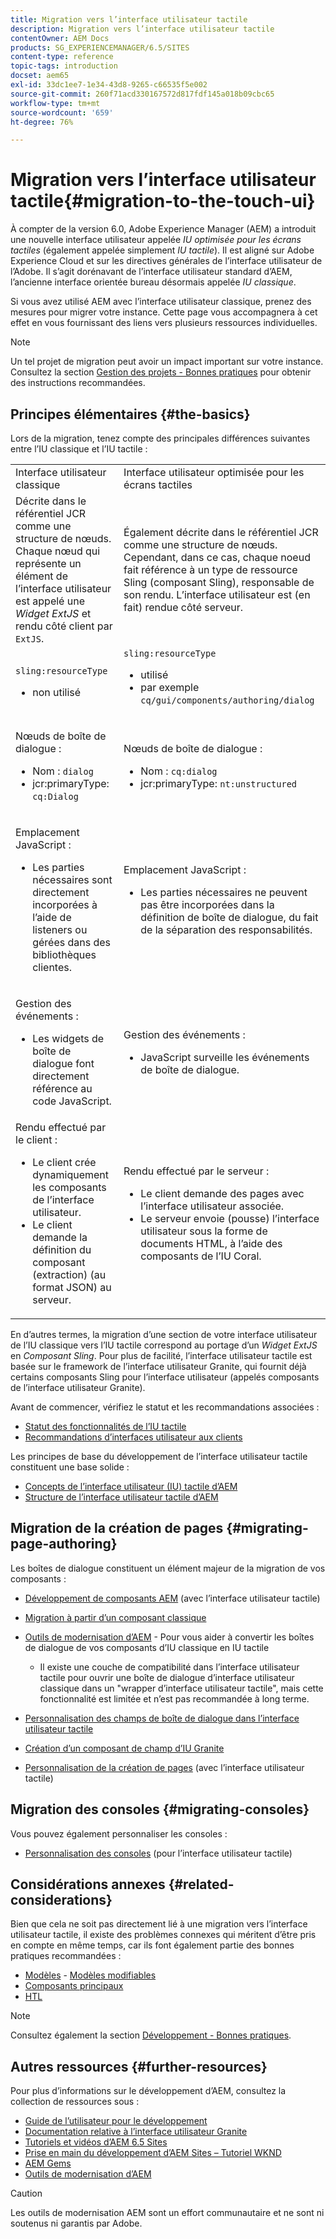 ```yaml
---
title: Migration vers l’interface utilisateur tactile
description: Migration vers l’interface utilisateur tactile
contentOwner: AEM Docs
products: SG_EXPERIENCEMANAGER/6.5/SITES
content-type: reference
topic-tags: introduction
docset: aem65
exl-id: 33dc1ee7-1e34-43d8-9265-c66535f5e002
source-git-commit: 260f71acd330167572d817fdf145a018b09cbc65
workflow-type: tm+mt
source-wordcount: '659'
ht-degree: 76%

---
```


# Migration vers l’interface utilisateur tactile{#migration-to-the-touch-ui}

À compter de la version 6.0, Adobe Experience Manager (AEM) a introduit une nouvelle interface utilisateur appelée *IU optimisée pour les écrans tactiles* (également appelée simplement *IU tactile*). Il est aligné sur Adobe Experience Cloud et sur les directives générales de l’interface utilisateur de l’Adobe. Il s’agit dorénavant de l’interface utilisateur standard d’AEM, l’ancienne interface orientée bureau désormais appelée *IU classique*.

Si vous avez utilisé AEM avec l’interface utilisateur classique, prenez des mesures pour migrer votre instance. Cette page vous accompagnera à cet effet en vous fournissant des liens vers plusieurs ressources individuelles.

>[!NOTE]
>
>Un tel projet de migration peut avoir un impact important sur votre instance. Consultez la section [Gestion des projets - Bonnes pratiques](/help/managing/best-practices.md) pour obtenir des instructions recommandées.

## Principes élémentaires {#the-basics}

Lors de la migration, tenez compte des principales différences suivantes entre l’IU classique et l’IU tactile :

<table>
 <tbody>
  <tr>
   <td>Interface utilisateur classique</td>
   <td>Interface utilisateur optimisée pour les écrans tactiles</td>
  </tr>
  <tr>
   <td>Décrite dans le référentiel JCR comme une structure de nœuds. Chaque nœud qui représente un élément de l’interface utilisateur est appelé une <em>Widget ExtJS</em> et rendu côté client par <code>ExtJS</code>.</td>
   <td>Également décrite dans le référentiel JCR comme une structure de nœuds. Cependant, dans ce cas, chaque noeud fait référence à un type de ressource Sling (composant Sling), responsable de son rendu. L’interface utilisateur est (en fait) rendue côté serveur.</td>
  </tr>
  <tr>
   <td><p><code>sling:resourceType</code></p>
    <ul>
     <li>non utilisé</li>
    </ul> </td>
   <td><code>sling:resourceType</code>
    <ul>
     <li>utilisé</li>
     <li>par exemple<br /> <code>cq/gui/components/authoring/dialog</code><br /> </li>
    </ul> </td>
  </tr>
  <tr>
   <td><p>Nœuds de boîte de dialogue :</p>
    <ul>
     <li>Nom : <code>dialog</code></li>
     <li>jcr:primaryType: <code>cq:Dialog</code></li>
    </ul> </td>
   <td><p>Nœuds de boîte de dialogue :</p>
    <ul>
     <li>Nom : <code>cq:dialog</code></li>
     <li>jcr:primaryType: <code>nt:unstructured</code></li>
    </ul> </td>
  </tr>
  <tr>
   <td><p>Emplacement JavaScript :</p>
    <ul>
     <li>Les parties nécessaires sont directement incorporées à l’aide de listeners ou gérées dans des bibliothèques clientes.</li>
    </ul> </td>
   <td><p>Emplacement JavaScript :</p>
    <ul>
     <li>Les parties nécessaires ne peuvent pas être incorporées dans la définition de boîte de dialogue, du fait de la séparation des responsabilités.</li>
    </ul> </td>
  </tr>
  <tr>
   <td><p>Gestion des événements :</p>
    <ul>
     <li>Les widgets de boîte de dialogue font directement référence au code JavaScript.</li>
    </ul> </td>
   <td><p>Gestion des événements :</p>
    <ul>
     <li>JavaScript surveille les événements de boîte de dialogue.</li>
    </ul> </td>
  </tr>
  <tr>
   <td>Rendu effectué par le client :
    <ul>
     <li>Le client crée dynamiquement les composants de l’interface utilisateur.</li>
     <li>Le client demande la définition du composant (extraction) (au format JSON) au serveur.</li>
    </ul> </td>
   <td>Rendu effectué par le serveur :
    <ul>
     <li>Le client demande des pages avec l’interface utilisateur associée.</li>
     <li>Le serveur envoie (pousse) l’interface utilisateur sous la forme de documents HTML, à l’aide des composants de l’IU Coral.<br /> </li>
    </ul> </td>
  </tr>
 </tbody>
</table>

En d’autres termes, la migration d’une section de votre interface utilisateur de l’IU classique vers l’IU tactile correspond au portage d’un *Widget ExtJS* en *Composant Sling*. Pour plus de facilité, l’interface utilisateur tactile est basée sur le framework de l’interface utilisateur Granite, qui fournit déjà certains composants Sling pour l’interface utilisateur (appelés composants de l’interface utilisateur Granite).

Avant de commencer, vérifiez le statut et les recommandations associées :

* [Statut des fonctionnalités de l’IU tactile](/help/release-notes/touch-ui-features-status.md)
* [Recommandations d’interfaces utilisateur aux clients](/help/sites-deploying/ui-recommendations.md)

Les principes de base du développement de l’interface utilisateur tactile constituent une base solide :

* [Concepts de l’interface utilisateur (IU) tactile d’AEM](/help/sites-developing/touch-ui-concepts.md)
* [Structure de l’interface utilisateur tactile d’AEM](/help/sites-developing/touch-ui-structure.md)

## Migration de la création de pages {#migrating-page-authoring}

Les boîtes de dialogue constituent un élément majeur de la migration de vos composants :

* [Développement de composants AEM](/help/sites-developing/developing-components.md) (avec l’interface utilisateur tactile)
* [Migration à partir d’un composant classique](/help/sites-developing/developing-components.md#migrating-from-a-classic-component)
* [Outils de modernisation d’AEM](/help/sites-developing/modernization-tools.md) - Pour vous aider à convertir les boîtes de dialogue de vos composants d’IU classique en IU tactile

   * Il existe une couche de compatibilité dans l’interface utilisateur tactile pour ouvrir une boîte de dialogue d’interface utilisateur classique dans un &quot;wrapper d’interface utilisateur tactile&quot;, mais cette fonctionnalité est limitée et n’est pas recommandée à long terme.

* [Personnalisation des champs de boîte de dialogue dans l’interface utilisateur tactile](https://helpx.adobe.com/fr/experience-manager/kt/eseminars/gems/aem-customizing-dialog-fields-in-touch-ui.html)
* [Création d’un composant de champ d’IU Granite](/help/sites-developing/granite-ui-component.md)
* [Personnalisation de la création de pages](/help/sites-developing/customizing-page-authoring-touch.md) (avec l’interface utilisateur tactile)

## Migration des consoles {#migrating-consoles}

Vous pouvez également personnaliser les consoles :

* [Personnalisation des consoles](/help/sites-developing/customizing-consoles-touch.md) (pour l’interface utilisateur tactile)

## Considérations annexes {#related-considerations}

Bien que cela ne soit pas directement lié à une migration vers l’interface utilisateur tactile, il existe des problèmes connexes qui méritent d’être pris en compte en même temps, car ils font également partie des bonnes pratiques recommandées :

* [Modèles](/help/sites-developing/templates.md) - [Modèles modifiables](/help/sites-developing/page-templates-editable.md)
* [Composants principaux](https://experienceleague.adobe.com/docs/experience-manager-core-components/using/introduction.html?lang=fr)
* [HTL](https://experienceleague.adobe.com/docs/experience-manager-htl/using/overview.html?lang=fr)

>[!NOTE]
>
>Consultez également la section [Développement - Bonnes pratiques](/help/sites-developing/best-practices.md).

## Autres ressources {#further-resources}

Pour plus d’informations sur le développement d’AEM, consultez la collection de ressources sous :

* [Guide de l’utilisateur pour le développement](/help/sites-developing/home.md)
* [Documentation relative à l’interface utilisateur Granite](https://developer.adobe.com/experience-manager/reference-materials/6-5/granite-ui/api/jcr_root/libs/granite/ui/index.html)
* [Tutoriels et vidéos d’AEM 6.5 Sites](https://experienceleague.adobe.com/docs/experience-manager-learn/sites/overview.html?lang=fr)
* [Prise en main du développement d’AEM Sites – Tutoriel WKND](/help/sites-developing/getting-started.md)
* [AEM Gems](https://experienceleague.adobe.com/docs/events/experience-manager-gems-recordings/overview.html?lang=en)
* [Outils de modernisation d’AEM](https://opensource.adobe.com/aem-modernize-tools/)

>[!CAUTION]
>
>Les outils de modernisation AEM sont un effort communautaire et ne sont ni soutenus ni garantis par Adobe.
